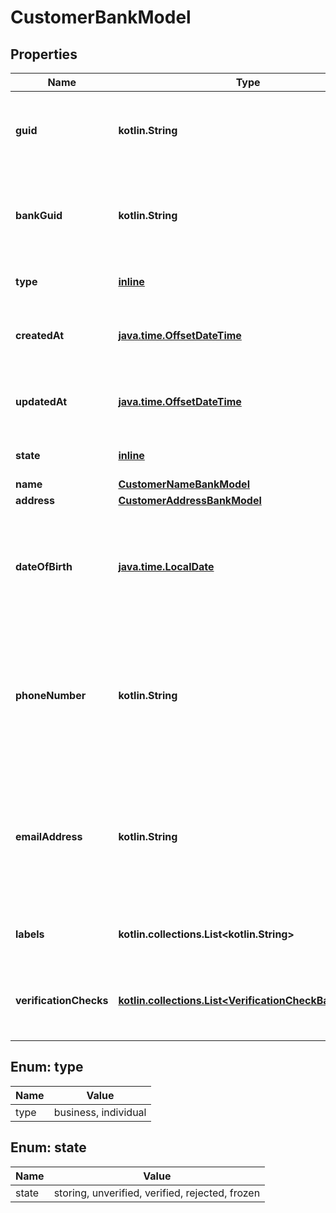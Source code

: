 
# CustomerBankModel

## Properties
Name | Type | Description | Notes
------------ | ------------- | ------------- | -------------
**guid** | **kotlin.String** | Auto-generated unique identifier for the customer. |  [optional]
**bankGuid** | **kotlin.String** | Auto-generated unique identifier for the customer&#39;s bank. |  [optional]
**type** | [**inline**](#Type) | The customer&#39;s type. |  [optional]
**createdAt** | [**java.time.OffsetDateTime**](java.time.OffsetDateTime.md) | ISO8601 datetime the record was created at. |  [optional]
**updatedAt** | [**java.time.OffsetDateTime**](java.time.OffsetDateTime.md) | ISO8601 datetime the record was last updated at. |  [optional]
**state** | [**inline**](#State) | The customer&#39;s state. |  [optional]
**name** | [**CustomerNameBankModel**](CustomerNameBankModel.md) |  |  [optional]
**address** | [**CustomerAddressBankModel**](CustomerAddressBankModel.md) |  |  [optional]
**dateOfBirth** | [**java.time.LocalDate**](java.time.LocalDate.md) | The customer&#39;s DOB. Only available for GET operations when &#39;include_pii&#39; is set. |  [optional]
**phoneNumber** | **kotlin.String** | The customer&#39;s phone number. Only available for GET operations when &#39;include_pii&#39; is set. |  [optional]
**emailAddress** | **kotlin.String** | The customer&#39;s email address. Only available for GET operations when &#39;include_pii&#39; is set. |  [optional]
**labels** | **kotlin.collections.List&lt;kotlin.String&gt;** | The labels associated with the customer. |  [optional]
**verificationChecks** | [**kotlin.collections.List&lt;VerificationCheckBankModel&gt;**](VerificationCheckBankModel.md) | The verification checks associated with the customer. |  [optional]


<a name="Type"></a>
## Enum: type
Name | Value
---- | -----
type | business, individual


<a name="State"></a>
## Enum: state
Name | Value
---- | -----
state | storing, unverified, verified, rejected, frozen




